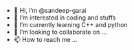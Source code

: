 - 👋 Hi, I’m @sandeep-garai
- 👀 I’m interested in coding and stuffs
- 🌱 I’m currently learning C++ and python
- 💞️ I’m looking to collaborate on ...
- 📫 How to reach me ...

<!---
sandeep-garai/sandeep-garai is a ✨ special ✨ repository because its `README.md` (this file) appears on your GitHub profile.
You can click the Preview link to take a look at your changes.
--->
